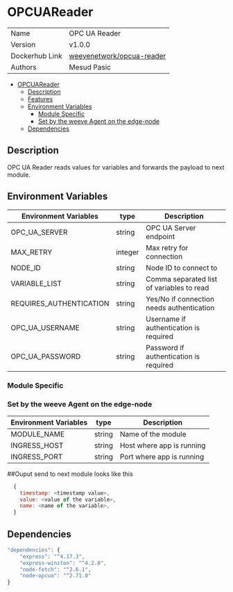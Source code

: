 # OPCUAReader

|                |                                                                                 |
| -------------- | ------------------------------------------------------------------------------- |
| Name           | OPC UA Reader                                                                   |
| Version        | v1.0.0                                                                          |
| Dockerhub Link | [weevenetwork/opcua-reader](https://hub.docker.com/r/weevenetwork/opcua-reader) |
| Authors        | Mesud Pasic                                                                     |

- [OPCUAReader](#OPCUAReader)
  - [Description](#description)
  - [Features](#features)
  - [Environment Variables](#environment-variables)
    - [Module Specific](#module-specific)
    - [Set by the weeve Agent on the edge-node](#set-by-the-weeve-agent-on-the-edge-node)
  - [Dependencies](#dependencies)

## Description

OPC UA Reader reads values for variables and forwards the payload to next module.

## Environment Variables

| Environment Variables | type | Description |
| --- | --- | --- |
| OPC_UA_SERVER | string | OPC UA Server endpoint |
| MAX_RETRY | integer | Max retry for connection |
| NODE_ID | string | Node ID to connect to |
| VARIABLE_LIST | string | Comma separated list of variables to read |
| REQUIRES_AUTHENTICATION | string | Yes/No if connection needs authentication |
| OPC_UA_USERNAME | string | Username if authentication is required |
| OPC_UA_PASSWORD | string | Password if authentication is required |

### Module Specific

### Set by the weeve Agent on the edge-node

| Environment Variables | type   | Description               |
| --------------------- | ------ | ------------------------- |
| MODULE_NAME           | string | Name of the module        |
| INGRESS_HOST          | string | Host where app is running |
| INGRESS_PORT          | string | Port where app is running |

##Ouput send to next module looks like this

```js
  {
    timestamp: <timestamp value>,
    value: <value of the variable>,
    name: <name of the variable>,
  }
```

## Dependencies

```js
"dependencies": {
    "express": "^4.17.3",
    "express-winston": "^4.2.0",
    "node-fetch": "^2.6.1",
    "node-opcua": "^2.71.0"
}
```
